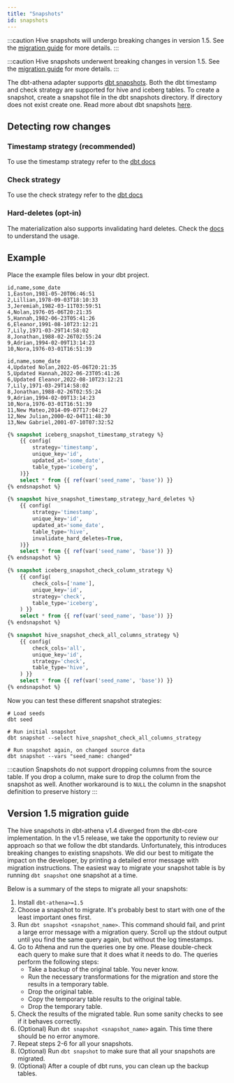 ```yaml
---
title: "Snapshots"
id: snapshots
---
```


<VersionBlock lastVersion="1.4">

:::caution
Hive snapshots will undergo breaking changes in version 1.5. 
See the [migration guide](#version-15-migration-guide) for more details.
:::

</VersionBlock>

<VersionBlock firstVersion="1.5">

:::caution
Hive snapshots underwent breaking changes in version 1.5.
See the [migration guide](#version-15-migration-guide) for more details.
:::

</VersionBlock>

The dbt-athena adapter supports [dbt snapshots](https://docs.getdbt.com/docs/build/snapshots). Both the dbt timestamp and check strategy are supported for hive and iceberg tables. To create a snapshot, create a snapshot file in the dbt snapshots directory. If directory does not exist create one. Read more about dbt snapshots [here](https://docs.getdbt.com/docs/build/snapshots).

## Detecting row changes

### Timestamp strategy (recommended)

To use the timestamp strategy refer to the [dbt docs](https://docs.getdbt.com/docs/build/snapshots#timestamp-strategy-recommended)

### Check strategy

To use the check strategy refer to the [dbt docs](https://docs.getdbt.com/docs/build/snapshots#check-strategy)

### Hard-deletes (opt-in)

The materialization also supports invalidating hard deletes. Check the [docs](https://docs.getdbt.com/docs/build/snapshots#hard-deletes-opt-in) to understand the usage.

## Example

Place the example files below in your dbt project.

<File name='seeds/base.csv'>

```csv
id,name,some_date
1,Easton,1981-05-20T06:46:51
2,Lillian,1978-09-03T18:10:33
3,Jeremiah,1982-03-11T03:59:51
4,Nolan,1976-05-06T20:21:35
5,Hannah,1982-06-23T05:41:26
6,Eleanor,1991-08-10T23:12:21
7,Lily,1971-03-29T14:58:02
8,Jonathan,1988-02-26T02:55:24
9,Adrian,1994-02-09T13:14:23
10,Nora,1976-03-01T16:51:39
```

</File>

<File name='seeds/changed.csv'>

```csv
id,name,some_date
4,Updated Nolan,2022-05-06T20:21:35
5,Updated Hannah,2022-06-23T05:41:26
6,Updated Eleanor,2022-08-10T23:12:21
7,Lily,1971-03-29T14:58:02
8,Jonathan,1988-02-26T02:55:24
9,Adrian,1994-02-09T13:14:23
10,Nora,1976-03-01T16:51:39
11,New Mateo,2014-09-07T17:04:27
12,New Julian,2000-02-04T11:48:30
13,New Gabriel,2001-07-10T07:32:52
```

</File>


<File name='snapshots/iceberg_snapshot_timestamp_strategy.sql'>

```sql
{% snapshot iceberg_snapshot_timestamp_strategy %}
    {{ config(
        strategy='timestamp',
        unique_key='id',
        updated_at='some_date',
        table_type='iceberg',
    )}}
    select * from {{ ref(var('seed_name', 'base')) }}
{% endsnapshot %}

```

</File>

<File name='snapshots/hive_snapshot_timestamp_strategy_hard_deletes.sql'>

```sql
{% snapshot hive_snapshot_timestamp_strategy_hard_deletes %}
    {{ config(
        strategy='timestamp',
        unique_key='id',
        updated_at='some_date',
        table_type='hive',
        invalidate_hard_deletes=True,
    )}}
    select * from {{ ref(var('seed_name', 'base')) }}
{% endsnapshot %}
```

</File>

<File name='snapshots/iceberg_snapshot_check_column_strategy.sql'>

```sql
{% snapshot iceberg_snapshot_check_column_strategy %}
    {{ config(
        check_cols=['name'], 
        unique_key='id', 
        strategy='check',
        table_type='iceberg',
    ) }}
    select * from {{ ref(var('seed_name', 'base')) }}
{% endsnapshot %}
```

</File>

<File name='snapshots/hive_snapshot_check_all_columns_strategy.sql'>

```sql
{% snapshot hive_snapshot_check_all_columns_strategy %}
    {{ config(
        check_cols='all', 
        unique_key='id', 
        strategy='check',
        table_type='hive',
    ) }}
    select * from {{ ref(var('seed_name', 'base')) }}
{% endsnapshot %}
```

</File>

Now you can test these different snapshot strategies:

```shell
# Load seeds
dbt seed

# Run initial snapshot
dbt snapshot --select hive_snapshot_check_all_columns_strategy

# Run snapshot again, on changed source data
dbt snapshot --vars "seed_name: changed"
```

:::caution
Snapshots do not support dropping columns from the source table. If you drop a column, make sure to drop the column from the snapshot as well. Another workaround is to `NULL` the column in the snapshot definition to preserve history
:::

## Version 1.5 migration guide

The hive snapshots in dbt-athena v1.4 diverged from the dbt-core implementation. 
In the v1.5 release, we take the opportunity to review our approach so that we follow the dbt standards.
Unfortunately, this introduces breaking changes to existing snapshots.
We did our best to mitigate the impact on the developer, by printing a detailed error message with migration instructions.
The easiest way to migrate your snapshot table is by running `dbt snapshot` one snapshot at a time.

Below is a summary of the steps to migrate all your snapshots:

1. Install `dbt-athena>=1.5`
2. Choose a snapshot to migrate. It's probably best to start with one of the least important ones first.
3. Run `dbt snapshot <snapshot_name>`. This command should fail, and print a large error message with a migration query. Scroll up the stdout output until you find the same query again, but without the log timestamps.
4. Go to Athena and run the queries one by one. Please double-check each query to make sure that it does what it needs to do. The queries perform the following steps:
    * Take a backup of the original table. You never know.
    * Run the necessary transformations for the migration and store the results in a temporary table.
    * Drop the original table.
    * Copy the temporary table results to the original table.
    * Drop the temporary table.
5. Check the results of the migrated table. Run some sanity checks to see if it behaves correctly. 
6. (Optional) Run `dbt snapshot <snapshot_name>` again. This time there should be no error anymore.
7. Repeat steps 2-6 for all your snapshots.
8. (Optional) Run `dbt snapshot` to make sure that all your snapshots are migrated.
9. (Optional) After a couple of dbt runs, you can clean up the backup tables.
